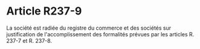 # Article R237-9

La société est radiée du registre du commerce et des sociétés sur justification de l'accomplissement des formalités prévues par les articles R. 237-7 et R. 237-8.